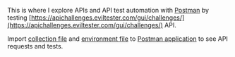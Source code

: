 This is where I explore APIs and API test automation with [Postman](https://www.postman.com) by testing [https://apichallenges.eviltester.com/gui/challenges/](https://apichallenges.eviltester.com/gui/challenges/) API.

Import [collection file](postman/collections/API-challenger-collection.json) and [environment file](Challenger.postman_environment.json) to [Postman application](https://www.postman.com) to see API requests and tests.
